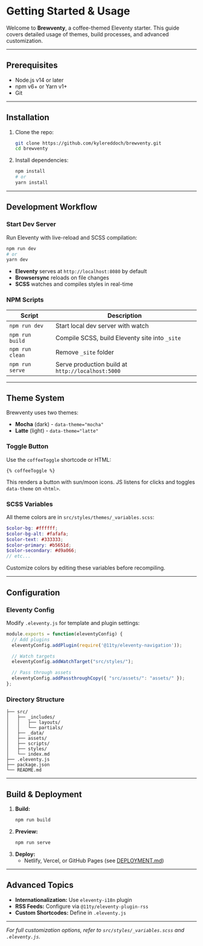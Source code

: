 # Getting Started & Usage

Welcome to **Brewventy**, a coffee-themed Eleventy starter. This guide covers detailed usage of themes, build processes, and advanced customization.

---

## Prerequisites

- Node.js v14 or later
- npm v6+ or Yarn v1+
- Git

---

## Installation

1. Clone the repo:
   ```bash
   git clone https://github.com/kylereddoch/brewventy.git
   cd brewventy
   ```
2. Install dependencies:
   ```bash
   npm install
   # or
   yarn install
   ```

---

## Development Workflow

### Start Dev Server

Run Eleventy with live-reload and SCSS compilation:
```bash
npm run dev
# or
yarn dev
```
- **Eleventy** serves at `http://localhost:8080` by default
- **Browsersync** reloads on file changes
- **SCSS** watches and compiles styles in real-time

### NPM Scripts

| Script       | Description                                    |
| ------------ | ---------------------------------------------- |
| `npm run dev`  | Start local dev server with watch              |
| `npm run build`| Compile SCSS, build Eleventy site into `_site` |
| `npm run clean`| Remove `_site` folder                          |
| `npm run serve`| Serve production build at `http://localhost:5000` |

---

## Theme System

Brewventy uses two themes:
- **Mocha** (dark) - `data-theme="mocha"`
- **Latte** (light) - `data-theme="latte"`

### Toggle Button

Use the `coffeeToggle` shortcode or HTML:
```njk
{% coffeeToggle %}
```
This renders a button with sun/moon icons. JS listens for clicks and toggles `data-theme` on `<html>`.

### SCSS Variables

All theme colors are in `src/styles/themes/_variables.scss`:
```scss
$color-bg: #ffffff;
$color-bg-alt: #fafafa;
$color-text: #333333;
$color-primary: #b5651d;
$color-secondary: #d9a066;
// etc...
```
Customize colors by editing these variables before recompiling.

---

## Configuration

### Eleventy Config

Modify `.eleventy.js` for template and plugin settings:
```js
module.exports = function(eleventyConfig) {
  // Add plugins
  eleventyConfig.addPlugin(require('@11ty/eleventy-navigation'));

  // Watch targets
  eleventyConfig.addWatchTarget("src/styles/");

  // Pass through assets
  eleventyConfig.addPassthroughCopy({ "src/assets/": "assets/" });
};
```

### Directory Structure

```
├── src/
│   ├── _includes/
│   │   ├── layouts/
│   │   └── partials/
│   ├── _data/
│   ├── assets/
│   ├── scripts/
│   ├── styles/
│   └── index.md
├── .eleventy.js
├── package.json
└── README.md
```

---

## Build & Deployment

1. **Build:**
   ```bash
   npm run build
   ```
2. **Preview:**
   ```bash
   npm run serve
   ```
3. **Deploy:**
   - Netlify, Vercel, or GitHub Pages (see [DEPLOYMENT.md](DEPLOYMENT.md))

---

## Advanced Topics

- **Internationalization:** Use `eleventy-i18n` plugin
- **RSS Feeds:** Configure via `@11ty/eleventy-plugin-rss`
- **Custom Shortcodes:** Define in `.eleventy.js`

---

_For full customization options, refer to `src/styles/_variables.scss` and `.eleventy.js`._